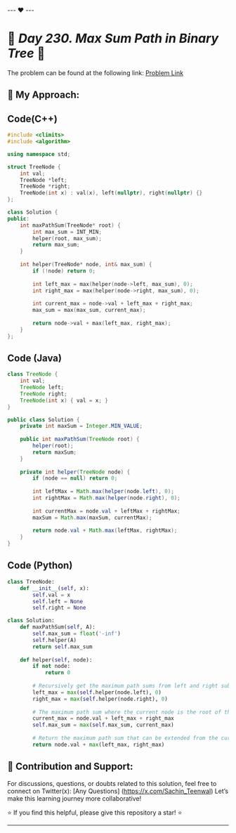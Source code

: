 --- ❤️ ---

# 🚀 _Day 230. Max Sum Path in Binary Tree_ 🧠


The problem can be found at the following link: [Problem Link](https://www.interviewbit.com/problems/max-sum-path-in-binary-tree/)

## 🎯 **My Approach:**


## Code(C++)
```cpp
#include <climits>
#include <algorithm>

using namespace std;

struct TreeNode {
    int val;
    TreeNode *left;
    TreeNode *right;
    TreeNode(int x) : val(x), left(nullptr), right(nullptr) {}
};

class Solution {
public:
    int maxPathSum(TreeNode* root) {
        int max_sum = INT_MIN;
        helper(root, max_sum);
        return max_sum;
    }
    
    int helper(TreeNode* node, int& max_sum) {
        if (!node) return 0;
        
        int left_max = max(helper(node->left, max_sum), 0);
        int right_max = max(helper(node->right, max_sum), 0);
        
        int current_max = node->val + left_max + right_max;
        max_sum = max(max_sum, current_max);
        
        return node->val + max(left_max, right_max);
    }
};
```

## Code (Java)

```java
class TreeNode {
    int val;
    TreeNode left;
    TreeNode right;
    TreeNode(int x) { val = x; }
}

public class Solution {
    private int maxSum = Integer.MIN_VALUE;
    
    public int maxPathSum(TreeNode root) {
        helper(root);
        return maxSum;
    }
    
    private int helper(TreeNode node) {
        if (node == null) return 0;
        
        int leftMax = Math.max(helper(node.left), 0);
        int rightMax = Math.max(helper(node.right), 0);
        
        int currentMax = node.val + leftMax + rightMax;
        maxSum = Math.max(maxSum, currentMax);
        
        return node.val + Math.max(leftMax, rightMax);
    }
}
```

## Code (Python)

```python
class TreeNode:
    def __init__(self, x):
        self.val = x
        self.left = None
        self.right = None

class Solution:
    def maxPathSum(self, A):
        self.max_sum = float('-inf')
        self.helper(A)
        return self.max_sum
    
    def helper(self, node):
        if not node:
            return 0
        
        # Recursively get the maximum path sums from left and right subtrees
        left_max = max(self.helper(node.left), 0)
        right_max = max(self.helper(node.right), 0)
        
        # The maximum path sum where the current node is the root of the path
        current_max = node.val + left_max + right_max
        self.max_sum = max(self.max_sum, current_max)
        
        # Return the maximum path sum that can be extended from the current node
        return node.val + max(left_max, right_max)
```



## 🎯 **Contribution and Support:**

For discussions, questions, or doubts related to this solution, feel free to connect on Twitter(x): [Any Questions] (https://x.com/Sachin_Teenwal) Let’s make this learning journey more collaborative!

⭐ If you find this helpful, please give this repository a star! ⭐

---
